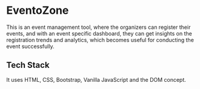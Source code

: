 # EventoZone
This is an event management tool, where the organizers can register their events, and with an event specific dashboard, they can get insights on the registration trends and analytics, which becomes useful for conducting the event successfully.

## Tech Stack
It uses HTML, CSS, Bootstrap, Vanilla JavaScript and the DOM concept.
